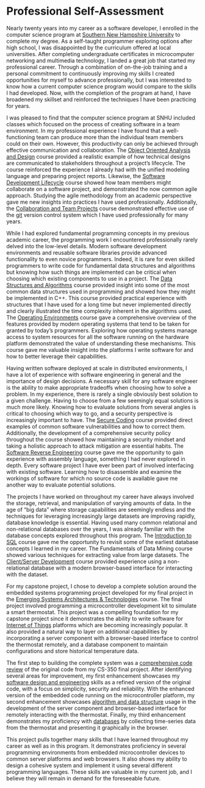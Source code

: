 # Professional Self-Assessment
Nearly twenty years into my career as a software developer, I enrolled in the computer science program at [Southern New Hampshire University](https://www.snhu.edu) to complete my degree. As a self-taught programmer exploring options after high school, I was disappointed by the curriculum offered at local universities. After completing undergraduate certificates in microcomputer networking and multimedia technology, I landed a great job that started my professional career. Through a combination of on-the-job training and a personal commitment to continuously improving my skills I created opportunities for myself to advance professionally, but I was interested to know how a current computer science program would compare to the skills I had developed. Now, with the completion of the program at hand, I have broadened my skillset and reinforced the techniques I have been practicing for years.

I was pleased to find that the computer science program at SNHU included classes which focused on the process of creating software in a team environment. In my professional experience I have found that a well-functioning team can produce more than the individual team members could on their own. However, this productivity can only be achieved through effective communication and collaboration. The [Object Oriented Analysis and Design](https://www.snhu.edu/admission/academic-catalogs/coce-catalog#/courses/Nk8AqlUYx?bc=true&bcCurrent=Object%20Oriented%20Analysis%20and%20Design&bcGroup=Information%20Technology&bcItemType=Courses) course provided a realistic example of how technical designs are communicated to stakeholders throughout a project’s lifecycle. The course reinforced the experience I already had with the unified modeling language and preparing project reports. Likewise, the [Software Development Lifecycle](https://www.snhu.edu/admission/academic-catalogs/coce-catalog#/courses/E1IDtpBYx?bc=true&bcCurrent=Software%20Development%20Lifecycle&bcGroup=Computer%20Science&bcItemType=Courses) course showed how team members might collaborate on a software project, and demonstrated the now common agile approach. Studying the agile methodology from an academic perspective gave me new insights into practices I have used professionally. Additionally, the [Collaboration and Team Projects](https://www.snhu.edu/admission/academic-catalogs/coce-catalog#/courses/V1zDt6rte?bc=true&bcCurrent=Collaboration%20and%20Team%20Projects&bcGroup=Computer%20Science&bcItemType=Courses) course demonstrated effective use of the [git](https://git-scm.com/) version control system which I have used professionally for many years.

While I had explored fundamental programming concepts in my previous academic career, the programming work I encountered professionally rarely delved into the low-level details. Modern software development environments and reusable software libraries provide advanced functionality to even novice programmers. Indeed, it is rare for even skilled programmers to write code for fundamental data structures and algorithms but knowing how such things are implemented can be critical when choosing which existing components to use in a project. The [Data Structures and Algorithms](https://www.snhu.edu/admission/academic-catalogs/coce-catalog#/courses/VJfKvhVU-?bc=true&bcCurrent=Data%20Structures%20and%20Algorithms&bcGroup=Computer%20Science&bcItemType=Courses) course provided insight into some of the most common data structures used in programming and showed how they might be implemented in C++. This course provided practical experience with structures that I have used for a long time but never implemented directly and clearly illustrated the time complexity inherent in the algorithms used. The [Operating Environments](https://www.snhu.edu/admission/academic-catalogs/coce-catalog#/courses/Hy78FU0wg?bc=true&bcCurrent=Operating%20Environments&bcGroup=Information%20Technology&bcItemType=Courses) course gave a comprehensive overview of the features provided by modern operating systems that tend to be taken for granted by today’s programmers. Exploring how operating systems manage access to system resources for all the software running on the hardware platform demonstrated the value of understanding these mechanisms. This course gave me valuable insight into the platforms I write software for and how to better leverage their capabilities.

Having written software deployed at scale in distributed environments, I have a lot of experience with software engineering in general and the importance of design decisions. A necessary skill for any software engineer is the ability to make appropriate tradeoffs when choosing how to solve a problem. In my experience, there is rarely a single obviously best solution to a given challenge. Having to choose from a few seemingly equal solutions is much more likely. Knowing how to evaluate solutions from several angles is critical to choosing which way to go, and a security perspective is increasingly important to have. The [Secure Coding](https://www.snhu.edu/admission/academic-catalogs/coce-catalog#/courses/E1IFt6HYl?bc=true&bcCurrent=Secure%20Coding&bcGroup=Computer%20Science&bcItemType=Courses) course provided direct examples of common software vulnerabilities and how to correct them. Additionally, the development of a comprehensive security policy throughout the course showed how maintaining a security mindset and taking a holistic approach to attack mitigation are essential habits. The [Software Reverse Engineering](https://www.snhu.edu/admission/academic-catalogs/coce-catalog#/courses/Ek4iYaSYl?bc=true&bcCurrent=Software%20Reverse%20Engineering&bcGroup=Computer%20Science&bcItemType=Courses) course gave me the opportunity to gain experience with assembly language, something I had never explored in depth. Every software project I have ever been part of involved interfacing with existing software. Learning how to disassemble and examine the workings of software for which no source code is available gave me another way to evaluate potential solutions.

The projects I have worked on throughout my career have always involved the storage, retrieval, and manipulation of varying amounts of data. In the age of “big data” where storage capabilities are seemingly endless and the techniques for leveraging increasingly large datasets are improving rapidly, database knowledge is essential. Having used many common relational and non-relational databases over the years, I was already familiar with the database concepts explored throughout this program. The [Introduction to SQL](https://www.snhu.edu/admission/academic-catalogs/coce-catalog#/courses/4JP6YpBYg?bc=true&bcCurrent=Introduction%20to%20Structured%20Database%20Environments&bcGroup=Database%20Administration&bcItemType=Courses) course gave me the opportunity to revisit some of the earliest database concepts I learned in my career. The Fundamentals of Data Mining course showed various techniques for extracting value from large datasets. The [Client/Server Development](https://www.snhu.edu/admission/academic-catalogs/coce-catalog#/courses/4JehD2VIZ?bc=true&bcCurrent=Client%2FServer%20Development&bcGroup=Computer%20Science&bcItemType=Courses) course provided experience using a non-relational database with a modern browser-based interface for interacting with the dataset.

For my capstone project, I chose to develop a complete solution around the embedded systems programming project developed for my final project in the [Emerging Systems Architectures & Technologies](https://www.snhu.edu/admission/academic-catalogs/coce-catalog#/courses/4yVDYpSYe?bc=true&bcCurrent=Emerging%20Systems%20Architectures%20%26%20Technologies&bcGroup=Computer%20Science&bcItemType=Courses) course. The final project involved programming a microcontroller development kit to simulate a smart thermostat. This project was a compelling foundation for my capstone project since it demonstrates the ability to write software for [Internet of Things](https://www.zdnet.com/article/what-is-the-internet-of-things-everything-you-need-to-know-about-the-iot-right-now/) platforms which are becoming increasingly popular. It also provided a natural way to layer on additional capabilities by incorporating a server component with a browser-based interface to control the thermostat remotely, and a database component to maintain configurations and store historical temperature data.

The first step to building the complete system was a [comprehensive code review](./code-review) of the original code from my CS-350 final project. After identifying several areas for improvement, my first enhancement showcases my [software design and engineering](./software-design-and-engineering) skills as a refined version of the original code, with a focus on simplicity, security and reliability. With the enhanced version of the embedded code running on the microcontroller platform, my second enhancement showcases [algorithm and data structure](./algorithm-and-data-structure) usage in the development of the server component and browser-based interface for remotely interacting with the thermostat. Finally, my third enhancement demonstrates my proficiency with [databases](./databases) by collecting time-series data from the thermostat and presenting it graphically in the browser.

This project pulls together many skills that I have learned throughout my career as well as in this program. It demonstrates proficiency in several programming environments from embedded microcontroller devices to common server platforms and web browsers. It also shows my ability to design a cohesive system and implement it using several different programming languages. These skills are valuable in my current job, and I believe they will remain in demand for the foreseeable future.
